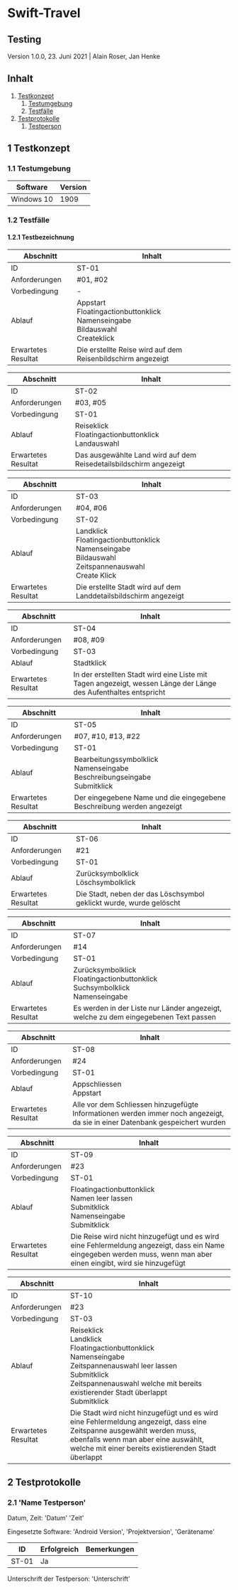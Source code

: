 # Swift-Travel

## Testing

Version 1.0.0, 23. Juni 2021 | Alain Roser, Jan Henke

## Inhalt

1. [Testkonzept](#1-testkonzept)
    1. [Testumgebung](#11-testumgebung)
    2. [Testfälle](#12-testfälle)
2. [Testprotokolle](#2-testprotokolle)
    1. [Testperson](#21-Name-Testperson)


## 1 Testkonzept

### 1.1 Testumgebung

Software            |    Version
--------------------|-----------------------
Windows 10          |    1909

### 1.2 Testfälle

#### 1.2.1 Testbezeichnung

Abschnitt           |   Inhalt
--------------------|-----------------------
ID                  |   ST-01
Anforderungen       |   #01, #02
Vorbedingung        |   \-
Ablauf              |   Appstart <br> Floatingactionbuttonklick <br> Namenseingabe <br> Bildauswahl <br> Createklick
Erwartetes Resultat |	Die erstellte Reise wird auf dem Reisenbildschirm angezeigt

Abschnitt           |   Inhalt
--------------------|-----------------------
ID                  |   ST-02
Anforderungen       |   #03, #05
Vorbedingung        |   ST-01
Ablauf              |   Reiseklick <br> Floatingactionbuttonklick <br> Landauswahl
Erwartetes Resultat |	Das ausgewählte Land wird auf dem Reisedetailsbildschirm angezeigt

Abschnitt           |   Inhalt
--------------------|-----------------------
ID                  |   ST-03
Anforderungen       |   #04, #06
Vorbedingung        |   ST-02
Ablauf              |   Landklick <br> Floatingactionbuttonklick <br> Namenseingabe <br> Bildauswahl <br> Zeitspannenauswahl <br> Create Klick
Erwartetes Resultat |	Die erstellte Stadt wird auf dem Landdetailsbildschirm angezeigt

Abschnitt           |   Inhalt
--------------------|-----------------------
ID                  |   ST-04
Anforderungen       |   #08, #09
Vorbedingung        |   ST-03
Ablauf              |   Stadtklick
Erwartetes Resultat |	In der erstellten Stadt wird eine Liste mit Tagen angezeigt, wessen Länge der Länge des Aufenthaltes entspricht

Abschnitt           |   Inhalt
--------------------|-----------------------
ID                  |   ST-05
Anforderungen       |   #07, #10, #13, #22
Vorbedingung        |   ST-01
Ablauf              |   Bearbeitungssymbolklick <br> Namenseingabe <br> Beschreibungseingabe <br> Submitklick
Erwartetes Resultat |	Der eingegebene Name und die eingegebene Beschreibung werden angezeigt

Abschnitt           |   Inhalt
--------------------|-----------------------
ID                  |   ST-06
Anforderungen       |   #21
Vorbedingung        |   ST-01
Ablauf              |   Zurücksymbolklick <br> Löschsymbolklick
Erwartetes Resultat |	Die Stadt, neben der das Löschsymbol geklickt wurde, wurde gelöscht

Abschnitt           |   Inhalt
--------------------|-----------------------
ID                  |   ST-07
Anforderungen       |   #14
Vorbedingung        |   ST-01
Ablauf              |   Zurücksymbolklick <br> Floatingactionbuttonklick <br> Suchsymbolklick <br> Namenseingabe
Erwartetes Resultat |	Es werden in der Liste nur Länder angezeigt, welche zu dem eingegebenen Text passen

Abschnitt           |   Inhalt
--------------------|-----------------------
ID                  |   ST-08
Anforderungen       |   #24
Vorbedingung        |   ST-01
Ablauf              |   Appschliessen <br> Appstart
Erwartetes Resultat |	Alle vor dem Schliessen hinzugefügte Informationen werden immer noch angezeigt, da sie in einer Datenbank gespeichert wurden 

Abschnitt           |   Inhalt
--------------------|-----------------------
ID                  |   ST-09
Anforderungen       |   #23
Vorbedingung        |   ST-01
Ablauf              |   Floatingactionbuttonklick <br> Namen leer lassen <br> Submitklick <br> Namenseingabe <br> Submitklick
Erwartetes Resultat |	Die Reise wird nicht hinzugefügt und es wird eine Fehlermeldung angezeigt, dass ein Name eingegeben werden muss, wenn man aber einen eingibt, wird sie hinzugefügt

Abschnitt           |   Inhalt
--------------------|-----------------------
ID                  |   ST-10
Anforderungen       |   #23
Vorbedingung        |   ST-03
Ablauf              |   Reiseklick <br> Landklick <br> Floatingactionbuttonklick <br> Namenseingabe <br> Zeitspannenauswahl leer lassen <br> Submitklick <br> Zeitspannenauswahl welche mit bereits existierender Stadt überlappt<br> Submitklick
Erwartetes Resultat |	Die Stadt wird nicht hinzugefügt und es wird eine Fehlermeldung angezeigt, dass eine Zeitspanne ausgewählt werden muss, ebenfalls wenn man aber eine auswählt, welche mit einer bereits existierenden Stadt überlappt

## 2 Testprotokolle

### 2.1 'Name Testperson'

Datum, Zeit: 'Datum' 'Zeit'

Eingesetzte Software: 'Android Version', 'Projektversion', 'Gerätename'

ID      |   Erfolgreich   | Bemerkungen
--------|-----------------|---------------------------------------------
ST-01   | 	Ja  		  |

Unterschrift der Testperson: 'Unterschrift'